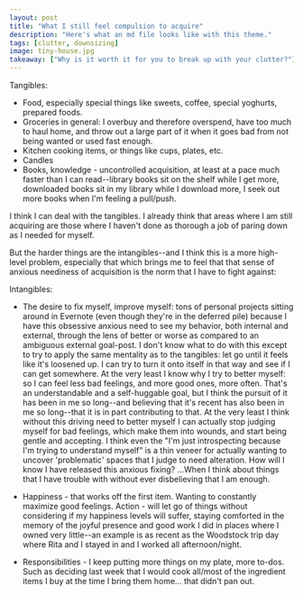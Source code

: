 ```yaml
---
layout: post
title: "What I still feel compulsion to acquire"
description: "Here's what an md file looks like with this theme."
tags: [clutter, downsizing]
image: tiny-house.jpg
takeaway: ["Why is it worth it for you to break up with your clutter?"]
---
```


Tangibles:
- Food, especially special things like sweets, coffee, special yoghurts, prepared foods.
- Groceries in general: I overbuy and therefore overspend, have too much to haul home, and throw out a large part of it when it goes bad from not being wanted or used fast enough.
- Kitchen cooking items, or things like cups, plates, etc.
- Candles
- Books, knowledge - uncontrolled acquisition, at least at a pace much faster than I can read--library books sit on the shelf while I get more, downloaded books sit in my library while I download more, I seek out more books when I'm feeling a pull/push.

I think I can deal with the tangibles. I already think that areas where I am still acquiring are those where I haven't done as thorough a job of paring down as I needed for myself.

But the harder things are the intangibles--and I think this is a more high-level problem, especially that which brings me to feel that that sense of anxious neediness of acquisition is the norm that I have to fight against:

Intangibles:
- The desire to fix myself, improve myself: tons of personal projects sitting around in Evernote (even though they're in the deferred pile) because I have this obsessive anxious need to see my behavior, both internal and external, through the lens of better or worse as compared to an ambiguous external goal-post. I don't know what to do with this except to try to apply the same mentality as to the tangibles: let go until it feels like it's loosened up. I can try to turn it onto itself in that way and see if I can get somewhere. At the very least I know why I try to better myself: so I can feel less bad feelings, and more good ones, more often. That's an understandable and a self-huggable goal, but I think the pursuit of it has been in me so long--and believing that it's recent has also been in me so long--that it is in part contributing to that. At the very least I think without this driving need to better myself I can actually stop judging myself for bad feelings, which make them into wounds, and start being gentle and accepting. I think even the "I'm just introspecting because I'm trying to understand myself" is a thin veneer for actually wanting to uncover 'problematic' spaces that I judge to need alteration.
  How will I know I have released this anxious fixing? ...When I think about things that I have trouble with without ever disbelieving that I am enough.

- Happiness - that works off the first item. Wanting to constantly maximize good feelings. Action - will let go of things without considering if my happiness levels will suffer, staying comforted in the memory of the joyful presence and good work I did in places where I owned very little--an example is as recent as the Woodstock trip day where Rita and I stayed in and I worked all afternoon/night.
- Responsibilities - I keep putting more things on my plate, more to-dos. Such as deciding last week that I would cook all/most of the ingredient items I buy at the time I bring them home... that didn't pan out.
